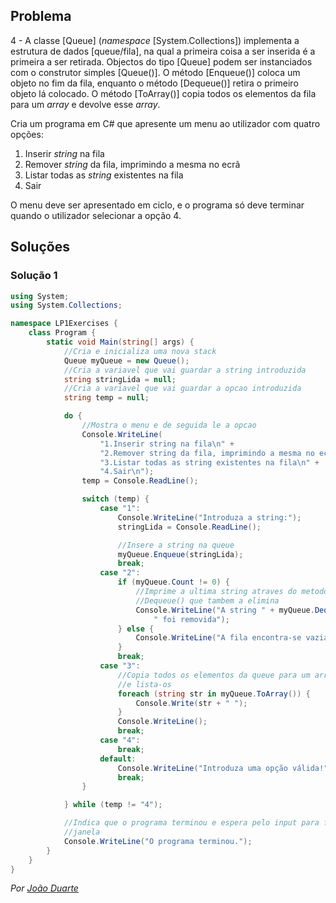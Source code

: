 ## Problema

4 - A classe [Queue] (_namespace_ [System.Collections]) implementa a estrutura
de dados [queue/fila], na qual a primeira coisa a ser inserida é a primeira a
ser retirada. Objectos do tipo [Queue] podem ser instanciados com o construtor
simples [Queue()]. O método [Enqueue()] coloca um objeto no fim da fila,
enquanto o método [Dequeue()] retira o primeiro objeto lá colocado. O método
[ToArray()] copia todos os elementos da fila para um _array_ e devolve esse
_array_.

Cria um programa em C# que apresente um menu ao utilizador com quatro opções:

1. Inserir _string_ na fila
2. Remover _string_ da fila, imprimindo a mesma no ecrã
3. Listar todas as _string_ existentes na fila
4. Sair

O menu deve ser apresentado em ciclo, e o programa só deve terminar quando o
utilizador selecionar a opção 4.

## Soluções

### Solução 1

```cs
using System;
using System.Collections;

namespace LP1Exercises {
    class Program {
        static void Main(string[] args) {
            //Cria e inicializa uma nova stack
            Queue myQueue = new Queue();
            //Cria a variavel que vai guardar a string introduzida
            string stringLida = null;
            //Cria a variavel que vai guardar a opcao introduzida
            string temp = null;

            do {
                //Mostra o menu e de seguida le a opcao
                Console.WriteLine(
                    "1.Inserir string na fila\n" +
                    "2.Remover string da fila, imprimindo a mesma no ecrã\n" +
                    "3.Listar todas as string existentes na fila\n" +
                    "4.Sair\n");
                temp = Console.ReadLine();

                switch (temp) {
                    case "1":
                        Console.WriteLine("Introduza a string:");
                        stringLida = Console.ReadLine();

                        //Insere a string na queue
                        myQueue.Enqueue(stringLida);
                        break;
                    case "2":
                        if (myQueue.Count != 0) {
                            //Imprime a ultima string atraves do metodo 
                            //Dequeue() que tambem a elimina
                            Console.WriteLine("A string " + myQueue.Dequeue() +
                                " foi removida");
                        } else {
                            Console.WriteLine("A fila encontra-se vazia.\n");
                        }
                        break;
                    case "3":
                        //Copia todos os elementos da queue para um array
                        //e lista-os
                        foreach (string str in myQueue.ToArray()) {
                            Console.Write(str + " ");
                        }
                        Console.WriteLine();
                        break;
                    case "4":
                        break;
                    default:
                        Console.WriteLine("Introduza uma opção válida!");
                        break;
                }

            } while (temp != "4");

            //Indica que o programa terminou e espera pelo input para fechar a
            //janela
            Console.WriteLine("O programa terminou.");
        }
    }
}
```

*Por [João Duarte](https://github.com/JoaoAlexandreDuarte)*